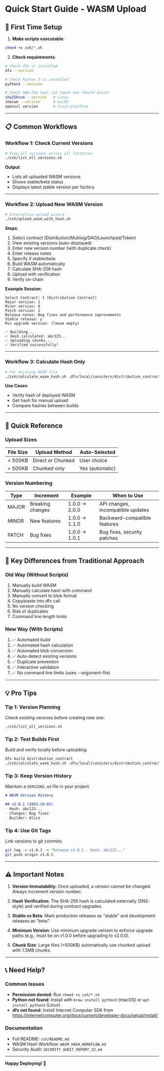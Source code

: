 # Quick Start Guide - WASM Upload

## 🚀 First Time Setup

1. **Make scripts executable**:
```bash
chmod +x zsh/*.sh
```

2. **Check requirements**:
```bash
# Check dfx is installed
dfx --version

# Check Python 3 is installed
python3 --version

# Check SHA-256 tool (at least one should exist)
sha256sum --version   # Linux
shasum --version      # macOS
openssl version       # Cross-platform
```

---

## 📋 Common Workflows

### Workflow 1: Check Current Versions
```bash
# View all versions across all factories
./zsh/list_all_versions.sh
```

**Output**:
- Lists all uploaded WASM versions
- Shows stable/beta status
- Displays latest stable version per factory

---

### Workflow 2: Upload New WASM Version

```bash
# Interactive upload wizard
./zsh/upload_wasm_with_hash.sh
```

**Steps**:
1. Select contract (Distribution/Multisig/DAO/Launchpad/Token)
2. View existing versions (auto-displayed)
3. Enter new version number (with duplicate check)
4. Enter release notes
5. Specify if stable/beta
6. Build WASM automatically
7. Calculate SHA-256 hash
8. Upload with verification
9. Verify on-chain

**Example Session**:
```
Select Contract: 1 (Distribution Contract)
Major version: 1
Minor version: 0
Patch version: 1
Release notes: Bug fixes and performance improvements
Stable release: y
Min upgrade version: (leave empty)

✅ Building...
✅ Hash calculated: abc123...
✅ Uploading chunks...
✅ Verified successfully!
```

---

### Workflow 3: Calculate Hash Only

```bash
# For existing WASM file
./zsh/calculate_wasm_hash.sh .dfx/local/canisters/distribution_contract/distribution_contract.wasm
```

**Use Cases**:
- Verify hash of deployed WASM
- Get hash for manual upload
- Compare hashes between builds

---

## 🎯 Quick Reference

### Upload Sizes

| File Size | Upload Method | Auto-Selected |
|-----------|---------------|---------------|
| < 500KB   | Direct or Chunked | User choice |
| > 500KB   | Chunked only | Yes (automatic) |

### Version Numbering

| Type | Increment | Example | When to Use |
|------|-----------|---------|-------------|
| MAJOR | Breaking changes | 1.0.0 → 2.0.0 | API changes, incompatible updates |
| MINOR | New features | 1.0.0 → 1.1.0 | Backward-compatible features |
| PATCH | Bug fixes | 1.0.0 → 1.0.1 | Bug fixes, security patches |

---

## 🔑 Key Differences from Traditional Approach

### Old Way (Without Scripts)
1. Manually build WASM
2. Manually calculate hash with command
3. Manually convert to blob format
4. Copy/paste into dfx call
5. No version checking
6. Risk of duplicates
7. Command line length limits

### New Way (With Scripts)
1. ✅ Automated build
2. ✅ Automated hash calculation
3. ✅ Automated blob conversion
4. ✅ Auto-detect existing versions
5. ✅ Duplicate prevention
6. ✅ Interactive validation
7. ✅ No command line limits (uses --argument-file)

---

## 💡 Pro Tips

### Tip 1: Version Planning
Check existing versions before creating new one:
```bash
./zsh/list_all_versions.sh
```

### Tip 2: Test Builds First
Build and verify locally before uploading:
```bash
dfx build distribution_contract
./zsh/calculate_wasm_hash.sh .dfx/local/canisters/distribution_contract/distribution_contract.wasm
```

### Tip 3: Keep Version History
Maintain a `VERSIONS.md` file in your project:
```markdown
# WASM Version History

## v1.0.1 (2025-10-02)
- Hash: abc123...
- Changes: Bug fixes
- Builder: Alice
```

### Tip 4: Use Git Tags
Link versions to git commits:
```bash
git tag -a v1.0.1 -m "Release v1.0.1 - Hash: abc123..."
git push origin v1.0.1
```

---

## ⚠️ Important Notes

1. **Version Immutability**: Once uploaded, a version cannot be changed. Always increment version number.

2. **Hash Verification**: The SHA-256 hash is calculated externally (SNS-style) and verified during contract upgrades.

3. **Stable vs Beta**: Mark production releases as "stable" and development releases as "beta".

4. **Minimum Version**: Use minimum upgrade version to enforce upgrade paths (e.g., must be on v1.0.0 before upgrading to v2.0.0).

5. **Chunk Size**: Large files (>500KB) automatically use chunked upload with 1.5MB chunks.

---

## 📞 Need Help?

### Common Issues
- **Permission denied**: Run `chmod +x zsh/*.sh`
- **Python not found**: Install with `brew install python3` (macOS) or `apt install python3` (Linux)
- **dfx not found**: Install Internet Computer SDK from https://internetcomputer.org/docs/current/developer-docs/setup/install/

### Documentation
- Full README: `zsh/README.md`
- WASM Hash Workflow: `WASM_HASH_WORKFLOW.md`
- Security Audit: `SECURITY_AUDIT_REPORT_V2.md`

---

**Happy Deploying! 🚀**
